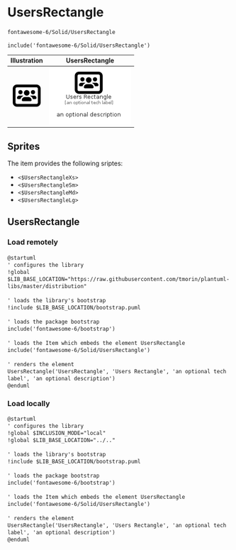 # UsersRectangle


```text
fontawesome-6/Solid/UsersRectangle
```

```text
include('fontawesome-6/Solid/UsersRectangle')
```



| Illustration | UsersRectangle |
| :---: | :---: |
| ![illustration for Illustration](../../fontawesome-6/Solid/UsersRectangle.png) | ![illustration for UsersRectangle](../../fontawesome-6/Solid/UsersRectangle.Local.png) |



## Sprites
The item provides the following sriptes:

- `<$UsersRectangleXs>`
- `<$UsersRectangleSm>`
- `<$UsersRectangleMd>`
- `<$UsersRectangleLg>`





## UsersRectangle

### Load remotely
```plantuml
@startuml
' configures the library
!global $LIB_BASE_LOCATION="https://raw.githubusercontent.com/tmorin/plantuml-libs/master/distribution"

' loads the library's bootstrap
!include $LIB_BASE_LOCATION/bootstrap.puml

' loads the package bootstrap
include('fontawesome-6/bootstrap')

' loads the Item which embeds the element UsersRectangle
include('fontawesome-6/Solid/UsersRectangle')

' renders the element
UsersRectangle('UsersRectangle', 'Users Rectangle', 'an optional tech label', 'an optional description')
@enduml
```

### Load locally
```plantuml
@startuml
' configures the library
!global $INCLUSION_MODE="local"
!global $LIB_BASE_LOCATION="../.."

' loads the library's bootstrap
!include $LIB_BASE_LOCATION/bootstrap.puml

' loads the package bootstrap
include('fontawesome-6/bootstrap')

' loads the Item which embeds the element UsersRectangle
include('fontawesome-6/Solid/UsersRectangle')

' renders the element
UsersRectangle('UsersRectangle', 'Users Rectangle', 'an optional tech label', 'an optional description')
@enduml
```

